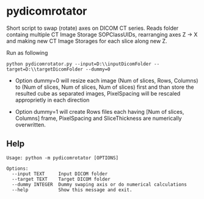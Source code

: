 # pydicomrotator

Short script to swap (rotate) axes on DICOM CT series. Reads folder containg multiple CT Image Storage SOPClassUIDs, rearranging axes Z -> X and making new CT Image Storages for each slice along new Z.


Run as following
```
python pydicomrotator.py --input=D:\\inputDicomFolder --target=D:\\targetDicomFolder --dummy=0
```

* Option dummy=0 will resize each image (Num of slices, Rows, Columns) to (Num of slices, Num of slices, Num of slices) first and than store the resulted cube as separated images, PixelSpacing will be rescaled approprietly in each direction

* Option dummy=1 will create Rows files each having [Num of slices, Columns] frame, PixelSpacing and SliceThickness are numerically overwritten.

## Help
```
Usage: python -m pydicomrotator [OPTIONS]

Options:
  --input TEXT     Input DICOM folder
  --target TEXT    Target DICOM folder
  --dummy INTEGER  Dummy swaping axis or do numerical calculations
  --help           Show this message and exit.
```
